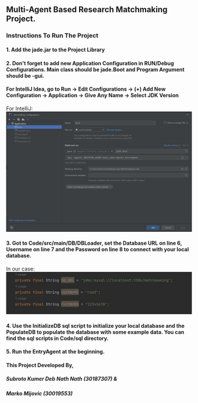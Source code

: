 ## Multi-Agent Based Research Matchmaking Project.


### Instructions To Run The Project
#### 1. Add the jade.jar to the Project Library
#### 2. Don't forget to add new Application Configuration in RUN/Debug Configurations. Main class should be jade.Boot and Program Argument should be -gui.

#### For IntelliJ Idea, go to Run -> Edit Configurations -> (+) Add New Configuration -> Application -> Give Any Name -> Select JDK Version

For IntelliJ: 
![alt text](https://github.com/markomijovic/Agent-System-Matchmaking/blob/main/Photo/IntelliJ.JPG "IntelliJ Idea Setup")

#### 3. Got to Code/src/main/DB/DBLoader, set the Database URL on line 6, Username on line 7 and the Password on line 8 to connect with your local database.

In our case: 
![alt text](https://github.com/markomijovic/Agent-System-Matchmaking/blob/main/Photo/DB.JPG "Database Setup")

#### 4. Use the InitializeDB sql script to initialize your local database and the PopulateDB to populate the database with some example data. You can find the sql scripts in Code/sql directory.

#### 5. Run the EntryAgent at the beginning.

#### This Project Developed By,

##### Subroto Kumer Deb Nath Nath (30187307) &
##### Marko Mijovic (30019553)

